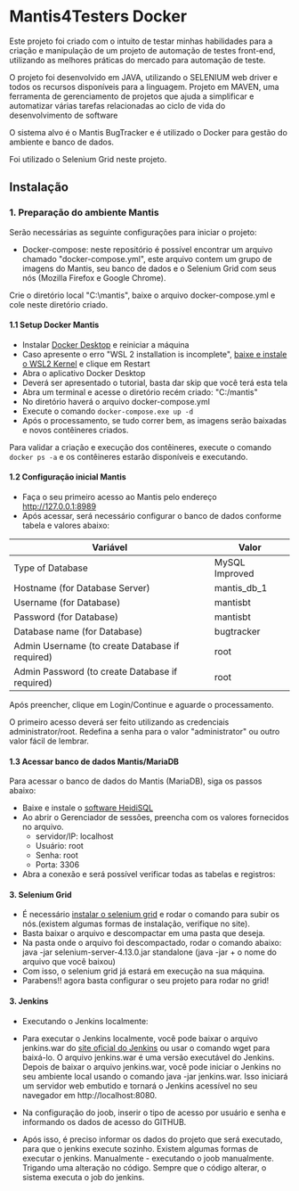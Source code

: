 # Mantis4Testers Docker

Este projeto foi criado com o intuito de testar minhas habilidades para a criação e manipulação de um projeto de automação de testes front-end, utilizando as melhores práticas do mercado para automação de teste.

O projeto foi desenvolvido em JAVA, utilizando o SELENIUM web driver e todos os recursos disponíveis para a linguagem.
Projeto em MAVEN, uma ferramenta de gerenciamento de projetos que ajuda a simplificar e automatizar várias tarefas relacionadas ao ciclo de vida do desenvolvimento de software

O sistema alvo é o Mantis BugTracker e é utilizado o Docker para gestão do ambiente e banco de dados.

Foi utilizado o Selenium Grid neste projeto.

## Instalação

### 1. Preparação do ambiente Mantis

Serão necessárias as seguinte configurações para iniciar o projeto:

- Docker-compose: neste repositório é possível encontrar um arquivo chamado "docker-compose.yml", este arquivo contem um grupo de imagens do Mantis, seu banco de dados e o Selenium Grid com seus nós (Mozilla Firefox e Google Chrome).

Crie o diretório local "C:\mantis", baixe o arquivo docker-compose.yml e cole neste diretório criado.

#### 1.1 Setup Docker Mantis

- Instalar [Docker Desktop](https://www.docker.com/products/docker-desktop) e reiniciar a máquina
- Caso apresente o erro "WSL 2 installation is incomplete", [baixe e instale o WSL2 Kernel](https://docs.microsoft.com/pt-br/windows/wsl/wsl2-kernel) e clique em Restart
- Abra o aplicativo Docker Desktop
- Deverá ser apresentado o tutorial, basta dar skip que você terá esta tela
- Abra um terminal e acesse o diretório recém criado: "C:/mantis"
- No diretório haverá o arquivo docker-compose.yml
- Execute o comando `docker-compose.exe up -d`
- Após o processamento, se tudo correr bem, as imagens serão baixadas e novos contêineres criados.

Para validar a criação e execução dos contêineres, execute o comando `docker ps -a` e os contêineres estarão disponíveis e executando.

#### 1.2 Configuração inicial Mantis

- Faça o seu primeiro acesso ao Mantis pelo endereço http://127.0.0.1:8989
- Após acessar, será necessário configurar o banco de dados conforme tabela e valores abaixo:

| Variável               | Valor         |
|------------------------|---------------|
| Type of Database       | MySQL Improved|
| Hostname (for Database Server) | mantis_db_1 |
| Username (for Database)| mantisbt      |
| Password (for Database)| mantisbt      |
| Database name (for Database)| bugtracker |
| Admin Username (to create Database if required)| root |
| Admin Password (to create Database if required)| root |

Após preencher, clique em Login/Continue e aguarde o processamento.

O primeiro acesso deverá ser feito utilizando as credenciais administrator/root. Redefina a senha para o valor "administrator" ou outro valor fácil de lembrar.

#### 1.3 Acessar banco de dados Mantis/MariaDB

Para acessar o banco de dados do Mantis (MariaDB), siga os passos abaixo:

- Baixe e instale o [software HeidiSQL](https://www.heidisql.com/download.php)
- Ao abrir o Gerenciador de sessões, preencha com os valores fornecidos no arquivo.
    - servidor/IP: localhost
    - Usuário: root
    - Senha: root
    - Porta: 3306
- Abra a conexão e será possível verificar todas as tabelas e registros:

#### 3. Selenium Grid

- É necessário [instalar o selenium grid](https://www.selenium.dev/documentation/grid/getting_started/) e rodar o comando para subir os nós.(existem algumas formas de instalação, verifique no site).
- Basta baixar o arquivo e descompactar em uma pasta que deseja.
- Na pasta onde o arquivo foi descompactado, rodar o comando abaixo:
     java -jar selenium-server-4.13.0.jar standalone (java -jar + o nome do arquivo que você baixou)
- Com isso, o selenium grid já estará em execução na sua máquina.
- Parabens!! agora basta configurar o seu projeto para rodar no grid!


#### 3. Jenkins

- Executando o Jenkins localmente:

- Para executar o Jenkins localmente, você pode baixar o arquivo jenkins.war do [site oficial do Jenkins](https://www.jenkins.io/) ou usar o comando wget para baixá-lo. O arquivo jenkins.war é uma versão executável do Jenkins.
Depois de baixar o arquivo jenkins.war, você pode iniciar o Jenkins no seu ambiente local usando o comando java -jar jenkins.war.
Isso iniciará um servidor web embutido e tornará o Jenkins acessível no seu navegador em http://localhost:8080.
- Na configuração do joob, inserir o tipo de acesso por usuário e senha e informando os dados de acesso do GITHUB.
- Após isso, é preciso informar os dados do projeto que será executado, para que o jenkins execute sozinho.
Existem algumas formas de executar o jenkins.
Manualmente - executando o joob manualmente.
Trigando uma alteração no código. Sempre que o código alterar, o sistema executa o job do jenkins.

